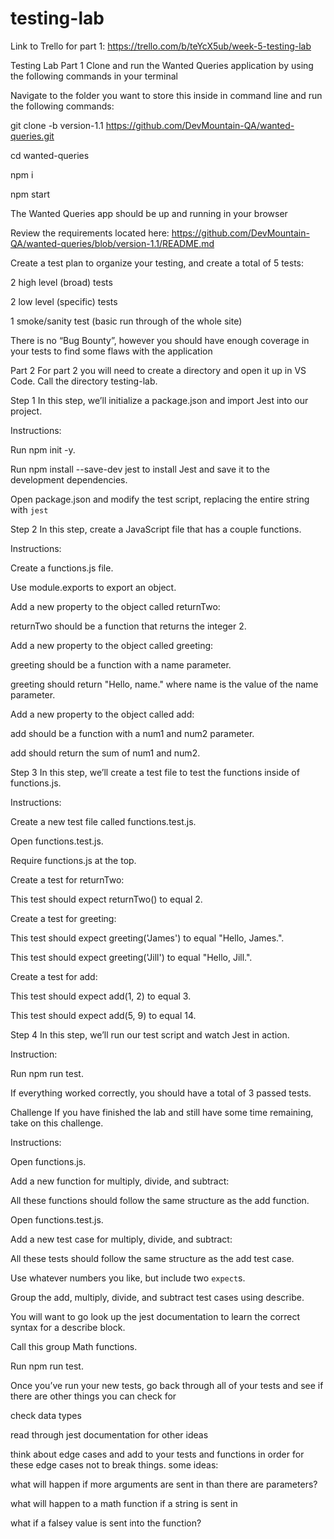 # testing-lab

Link to Trello for part 1: https://trello.com/b/teYcX5ub/week-5-testing-lab

Testing Lab
Part 1
Clone and run the Wanted Queries application by using the following commands in your terminal

Navigate to the folder you want to store this inside in command line and run the following commands:

git clone -b version-1.1 https://github.com/DevMountain-QA/wanted-queries.git

cd wanted-queries

npm i

npm start

The Wanted Queries app should be up and running in your browser

Review the requirements located here: https://github.com/DevMountain-QA/wanted-queries/blob/version-1.1/README.md

Create a test plan to organize your testing, and create a total of 5 tests:

2 high level (broad) tests

2 low level (specific) tests

1 smoke/sanity test (basic run through of the whole site)

There is no “Bug Bounty”, however you should have enough coverage in your tests to find some flaws with the application

Part 2
For part 2 you will need to create a directory and open it up in VS Code. Call the directory testing-lab.

Step 1
In this step, we’ll initialize a package.json and import Jest into our project.

Instructions:

Run npm init -y.

Run npm install --save-dev jest to install Jest and save it to the development dependencies.

Open package.json and modify the test script, replacing the entire string with `jest`

Step 2
In this step, create a JavaScript file that has a couple functions.

Instructions:

Create a functions.js file.

Use module.exports to export an object.

Add a new property to the object called returnTwo:

returnTwo should be a function that returns the integer 2.

Add a new property to the object called greeting:

greeting should be a function with a name parameter.

greeting should return "Hello, name." where name is the value of the name parameter.

Add a new property to the object called add:

add should be a function with a num1 and num2 parameter.

add should return the sum of num1 and num2.

Step 3
In this step, we’ll create a test file to test the functions inside of functions.js.

Instructions:

Create a new test file called functions.test.js.

Open functions.test.js.

Require functions.js at the top.

Create a test for returnTwo:

This test should expect returnTwo() to equal 2.

Create a test for greeting:

This test should expect greeting('James') to equal "Hello, James.".

This test should expect greeting('Jill') to equal "Hello, Jill.".

Create a test for add:

This test should expect add(1, 2) to equal 3.

This test should expect add(5, 9) to equal 14.

Step 4
In this step, we’ll run our test script and watch Jest in action.

Instruction:

Run npm run test.

If everything worked correctly, you should have a total of 3 passed tests.

Challenge
If you have finished the lab and still have some time remaining, take on this challenge.

Instructions:

Open functions.js.

Add a new function for multiply, divide, and subtract:

All these functions should follow the same structure as the add function.

Open functions.test.js.

Add a new test case for multiply, divide, and subtract:

All these tests should follow the same structure as the add test case.

Use whatever numbers you like, but include two ``expect``s.

Group the add, multiply, divide, and subtract test cases using describe.

You will want to go look up the jest documentation to learn the correct syntax for a describe block.

Call this group Math functions.

Run npm run test.

Once you’ve run your new tests, go back through all of your tests and see if there are other things you can check for

check data types

read through jest documentation for other ideas

think about edge cases and add to your tests and functions in order for these edge cases not to break things. some ideas:

what will happen if more arguments are sent in than there are parameters?

what will happen to a math function if a string is sent in

what if a falsey value is sent into the function?